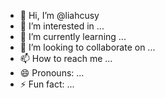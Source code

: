- 👋 Hi, I’m @liahcusy
- 👀 I’m interested in ...
- 🌱 I’m currently learning ...
- 💞️ I’m looking to collaborate on ...
- 📫 How to reach me ...
- 😄 Pronouns: ...
- ⚡ Fun fact: ...

<!---
liahcusy/liahcusy is a ✨ special ✨ repository because its `README.md` (this file) appears on your GitHub profile.
You can click the Preview link to take a look at your changes.
--->

